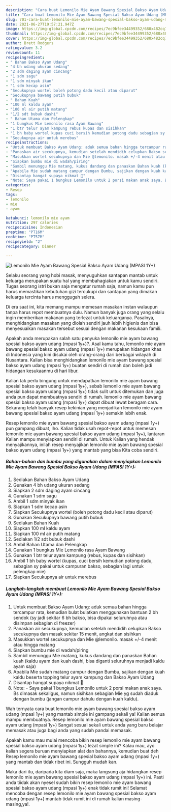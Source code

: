 ```yaml
---
description: "Cara buat Lemonilo Mie Ayam Bawang Spesial Bakso Ayam Udang (MPASI 1Y+) yang lezat Untuk Jualan"
title: "Cara buat Lemonilo Mie Ayam Bawang Spesial Bakso Ayam Udang (MPASI 1Y+) yang lezat Untuk Jualan"
slug: 701-cara-buat-lemonilo-mie-ayam-bawang-spesial-bakso-ayam-udang-mpasi-1y-yang-lezat-untuk-jualan
date: 2021-06-27T19:57:21.947Z
image: https://img-global.cpcdn.com/recipes/7ec9bfee34499352/680x482cq70/lemonilo-mie-ayam-bawang-spesial-bakso-ayam-udang-mpasi-1y-foto-resep-utama.jpg
thumbnail: https://img-global.cpcdn.com/recipes/7ec9bfee34499352/680x482cq70/lemonilo-mie-ayam-bawang-spesial-bakso-ayam-udang-mpasi-1y-foto-resep-utama.jpg
cover: https://img-global.cpcdn.com/recipes/7ec9bfee34499352/680x482cq70/lemonilo-mie-ayam-bawang-spesial-bakso-ayam-udang-mpasi-1y-foto-resep-utama.jpg
author: Brett Rodgers
ratingvalue: 3.2
reviewcount: 11
recipeingredient:
- " Bahan Bakso Ayam Udang"
- "4 bh udang ukuran sedang"
- "2 sdm daging ayam cincang"
- "1 sdm sagu"
- "1 sdm minyak ikan"
- "1 sdm kecap asin"
- "Secukupnya wortel boleh potong dadu kecil atau diparut"
- "Secukupnya bawang putih bubuk"
- " Bahan Kuah"
- "100 ml kaldu ayam"
- "100 ml air putih matang"
- "1/2 sdt bubuk dashi"
- " Bahan Utama dan Pelengkap"
- "1 bungkus Mie Lemonilo rasa Ayam Bawang"
- "1 btr telur ayam kampung rebus kupas dan sisihkan"
- "1 bh baby wortel kupas cuci bersih kemudian potong dadu sebagian sy pakai untuk campuran bakso sebagian lagi untuk pelengkap mie"
- "Secukupnya air untuk merebus"
recipeinstructions:
- "Untuk membuat Bakso Ayam Udang: aduk semua bahan hingga tercampur rata, kemudian bulat bulatkan menggunakan bantuan 2 bh sendok (sy jadi sekitar 6 bh bakso, bisa dipakai seluruhnya atau disimpan sebagian di freezer)"
- "Panaskan air secukupnya, kemudian setelah mendidih celupkan Bakso secukupnya dan masak sekitar 15 menit, angkat dan sisihkan"
- "Masukkan wortel secukupnya dan Mie @lemonilo. masak +/-4 menit atau hingga matang"
- "Siapkan bumbu mie di wadah/piring"
- "Sambil menunggu Mie matang, kukus dandang dan panaskan Bahan kuah (kaldu ayam dan kuah dashi, bisa diganti seluruhnya menjadi kaldu ayam saja)"
- "Apabila Mie sudah matang campur dengan Bumbu, sajikan dengan kuah kaldu beserta topping telur ayam kampung dan Bakso Ayam Udang"
- "Disantap hangat supaya nikmat 🥰"
- "Note: Saya pakai 1 bungkus Lemonilo untuk 2 porsi makan anak saya. Bs dimasak sekaligus, namun sisihkan sebagian Mie yg sudah diaduk dengan bumbu (jangan campur dahulu dengan kuah kaldu)."
categories:
- Resep
tags:
- lemonilo
- mie
- ayam

katakunci: lemonilo mie ayam 
nutrition: 297 calories
recipecuisine: Indonesian
preptime: "PT16M"
cooktime: "PT57M"
recipeyield: "2"
recipecategory: Dinner

---
```



![Lemonilo Mie Ayam Bawang Spesial Bakso Ayam Udang (MPASI 1Y+)](https://img-global.cpcdn.com/recipes/7ec9bfee34499352/680x482cq70/lemonilo-mie-ayam-bawang-spesial-bakso-ayam-udang-mpasi-1y-foto-resep-utama.jpg)

Selaku seorang yang hobi masak, menyuguhkan santapan mantab untuk keluarga merupakan suatu hal yang membahagiakan untuk kamu sendiri. Tugas seorang istri bukan saja mengatur rumah saja, namun kamu pun harus memastikan kebutuhan gizi tercukupi dan santapan yang dimakan keluarga tercinta harus menggugah selera.

Di era  saat ini, kita memang mampu memesan masakan instan walaupun tanpa harus repot membuatnya dulu. Namun banyak juga orang yang selalu ingin memberikan makanan yang terlezat untuk keluarganya. Pasalnya, menghidangkan masakan yang diolah sendiri jauh lebih higienis dan bisa menyesuaikan masakan tersebut sesuai dengan makanan kesukaan famili. 



Apakah anda merupakan salah satu penyuka lemonilo mie ayam bawang spesial bakso ayam udang (mpasi 1y+)?. Asal kamu tahu, lemonilo mie ayam bawang spesial bakso ayam udang (mpasi 1y+) merupakan hidangan khas di Indonesia yang kini disukai oleh orang-orang dari berbagai wilayah di Nusantara. Kalian bisa menghidangkan lemonilo mie ayam bawang spesial bakso ayam udang (mpasi 1y+) buatan sendiri di rumah dan boleh jadi hidangan kesukaanmu di hari libur.

Kalian tak perlu bingung untuk mendapatkan lemonilo mie ayam bawang spesial bakso ayam udang (mpasi 1y+), sebab lemonilo mie ayam bawang spesial bakso ayam udang (mpasi 1y+) tidak sulit untuk ditemukan dan juga anda pun dapat membuatnya sendiri di rumah. lemonilo mie ayam bawang spesial bakso ayam udang (mpasi 1y+) dapat dibuat lewat beragam cara. Sekarang telah banyak resep kekinian yang menjadikan lemonilo mie ayam bawang spesial bakso ayam udang (mpasi 1y+) semakin lebih enak.

Resep lemonilo mie ayam bawang spesial bakso ayam udang (mpasi 1y+) pun gampang dibuat, lho. Kalian tidak usah repot-repot untuk memesan lemonilo mie ayam bawang spesial bakso ayam udang (mpasi 1y+), lantaran Kalian mampu menyiapkan sendiri di rumah. Untuk Kalian yang hendak menyajikannya, inilah resep menyajikan lemonilo mie ayam bawang spesial bakso ayam udang (mpasi 1y+) yang mantab yang bisa Kita coba sendiri.

<!--inarticleads1-->

##### Bahan-bahan dan bumbu yang digunakan dalam menyiapkan Lemonilo Mie Ayam Bawang Spesial Bakso Ayam Udang (MPASI 1Y+):

1. Sediakan  Bahan Bakso Ayam Udang
1. Gunakan 4 bh udang ukuran sedang
1. Siapkan 2 sdm daging ayam cincang
1. Gunakan 1 sdm sagu
1. Ambil 1 sdm minyak ikan
1. Siapkan 1 sdm kecap asin
1. Siapkan Secukupnya wortel (boleh potong dadu kecil atau diparut)
1. Gunakan Secukupnya bawang putih bubuk
1. Sediakan  Bahan Kuah
1. Siapkan 100 ml kaldu ayam
1. Siapkan 100 ml air putih matang
1. Sediakan 1/2 sdt bubuk dashi
1. Ambil  Bahan Utama dan Pelengkap
1. Gunakan 1 bungkus Mie Lemonilo rasa Ayam Bawang
1. Gunakan 1 btr telur ayam kampung (rebus, kupas dan sisihkan)
1. Ambil 1 bh baby wortel (kupas, cuci bersih kemudian potong dadu, sebagian sy pakai untuk campuran bakso, sebagian lagi untuk pelengkap mie)
1. Siapkan Secukupnya air untuk merebus




<!--inarticleads2-->

##### Langkah-langkah membuat Lemonilo Mie Ayam Bawang Spesial Bakso Ayam Udang (MPASI 1Y+):

1. Untuk membuat Bakso Ayam Udang: aduk semua bahan hingga tercampur rata, kemudian bulat bulatkan menggunakan bantuan 2 bh sendok (sy jadi sekitar 6 bh bakso, bisa dipakai seluruhnya atau disimpan sebagian di freezer)
1. Panaskan air secukupnya, kemudian setelah mendidih celupkan Bakso secukupnya dan masak sekitar 15 menit, angkat dan sisihkan
1. Masukkan wortel secukupnya dan Mie @lemonilo. masak +/-4 menit atau hingga matang
1. Siapkan bumbu mie di wadah/piring
1. Sambil menunggu Mie matang, kukus dandang dan panaskan Bahan kuah (kaldu ayam dan kuah dashi, bisa diganti seluruhnya menjadi kaldu ayam saja)
1. Apabila Mie sudah matang campur dengan Bumbu, sajikan dengan kuah kaldu beserta topping telur ayam kampung dan Bakso Ayam Udang
1. Disantap hangat supaya nikmat 🥰
1. Note: - Saya pakai 1 bungkus Lemonilo untuk 2 porsi makan anak saya. Bs dimasak sekaligus, namun sisihkan sebagian Mie yg sudah diaduk dengan bumbu (jangan campur dahulu dengan kuah kaldu).




Wah ternyata cara buat lemonilo mie ayam bawang spesial bakso ayam udang (mpasi 1y+) yang mantab simple ini gampang sekali ya! Kalian semua mampu membuatnya. Resep lemonilo mie ayam bawang spesial bakso ayam udang (mpasi 1y+) Sangat sesuai sekali untuk anda yang baru belajar memasak atau juga bagi anda yang sudah pandai memasak.

Apakah kamu mau mulai mencoba bikin resep lemonilo mie ayam bawang spesial bakso ayam udang (mpasi 1y+) lezat simple ini? Kalau mau, ayo kalian segera buruan menyiapkan alat dan bahannya, kemudian buat deh Resep lemonilo mie ayam bawang spesial bakso ayam udang (mpasi 1y+) yang mantab dan tidak ribet ini. Sungguh mudah kan. 

Maka dari itu, daripada kita diam saja, maka langsung aja hidangkan resep lemonilo mie ayam bawang spesial bakso ayam udang (mpasi 1y+) ini. Pasti anda tiidak akan nyesel sudah bikin resep lemonilo mie ayam bawang spesial bakso ayam udang (mpasi 1y+) enak tidak rumit ini! Selamat mencoba dengan resep lemonilo mie ayam bawang spesial bakso ayam udang (mpasi 1y+) mantab tidak rumit ini di rumah kalian masing-masing,ya!.

